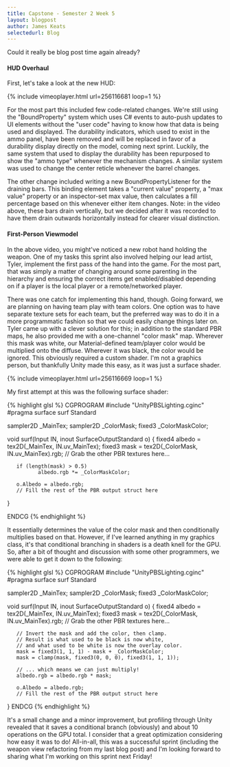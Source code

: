 ```yaml
---
title: Capstone - Semester 2 Week 5
layout: blogpost
author: James Keats
selectedurl: Blog
---
```

Could it really be blog post time again already?

#### HUD Overhaul

First, let's take a look at the new HUD:

<!--more-->

<p>
{% include vimeoplayer.html url=256116681 loop=1 %}
</p>

For the most part this included few code-related changes. We're still using the "BoundProperty" system which uses C# events to auto-push updates to UI elements without the "user code" having to know how that data is being used and displayed. The durability indicators, which used to exist in the ammo panel, have been removed and will be replaced in favor of a durability display directly on the model, coming next sprint. Luckily, the same system that used to display the durability has been repurposed to show the "ammo type" whenever the mechanism changes. A similar system was used to change the center reticle whenever the barrel changes.

The other change included writing a new BoundPropertyListener for the draining bars. This binding element takes a "current value" property, a "max value" property or an inspector-set max value, then calculates a fill percentage based on this whenever either item changes. Note: in the video above, these bars drain vertically, but we decided after it was recorded to have them drain outwards horizontally instead for clearer visual distinction.

#### First-Person Viewmodel

In the above video, you might've noticed a new robot hand holding the weapon. One of my tasks this sprint also involved helping our lead artist, Tyler, implement the first pass of the hand into the game. For the most part, that was simply a matter of changing around some parenting in the hierarchy and ensuring the correct items get enabled/disabled depending on if a player is the local player or a remote/networked player.

There was one catch for implementing this hand, though. Going forward, we are planning on having team play with team colors. One option was to have separate texture sets for each team, but the preferred way was to do it in a more programmatic fashion so that we could easily change things later on. Tyler came up with a clever solution for this; in addition to the standard PBR maps, he also provided me with a one-channel "color mask" map. Wherever this mask was white, our Material-defined team/player color would be multiplied onto the diffuse. Wherever it was black, the color would be ignored. This obviously required a custom shader. I'm not a graphics person, but thankfully Unity made this easy, as it was just a surface shader.

<p>
{% include vimeoplayer.html url=256116669 loop=1 %}
</p>

My first attempt at this was the following surface shader:

{% highlight glsl %}
CGPROGRAM
#include "UnityPBSLighting.cginc"
#pragma surface surf Standard

sampler2D _MainTex;
sampler2D _ColorMask;
fixed3 _ColorMaskColor;

void surf(Input IN, inout SurfaceOutputStandard o)
{
       fixed4 albedo = tex2D(_MainTex, IN.uv_MainTex);
       fixed3 mask = tex2D(_ColorMask, IN.uv_MainTex).rgb;
       // Grab the other PBR textures here...

       if (length(mask) > 0.5)
              albedo.rgb *= _ColorMaskColor;

       o.Albedo = albedo.rgb;
       // Fill the rest of the PBR output struct here
}

ENDCG
{% endhighlight %}

It essentially determines the value of the color mask and then conditionally multiplies based on that. However, if I've learned anything in my graphics class, it's that conditional branching in shaders is a death knell for the GPU. So, after a bit of thought and discussion with some other programmers, we were able to get it down to the following:

{% highlight glsl %}
CGPROGRAM
#include "UnityPBSLighting.cginc"
#pragma surface surf Standard

sampler2D _MainTex;
sampler2D _ColorMask;
fixed3 _ColorMaskColor;

void surf(Input IN, inout SurfaceOutputStandard o)
{
       fixed4 albedo = tex2D(_MainTex, IN.uv_MainTex);
       fixed3 mask = tex2D(_ColorMask, IN.uv_MainTex).rgb;
       // Grab the other PBR textures here...

       // Invert the mask and add the color, then clamp.
       // Result is what used to be black is now white,
       // and what used to be white is now the overlay color.
       mask = fixed3(1, 1, 1) - mask + _ColorMaskColor;
       mask = clamp(mask, fixed3(0, 0, 0), fixed3(1, 1, 1));

       // ... which means we can just multiply!
       albedo.rgb = albedo.rgb * mask;

       o.Albedo = albedo.rgb;
       // Fill the rest of the PBR output struct here
}
ENDCG
{% endhighlight %}

It's a small change and a minor improvement, but profiling through Unity revealed that it saves a conditional branch (obviously) and about 10 operations on the GPU total. I consider that a great optimization considering how easy it was to do! All-in-all, this was a successful sprint (including the weapon view refactoring from my last blog post) and I'm looking forward to sharing what I'm working on this sprint next Friday!
